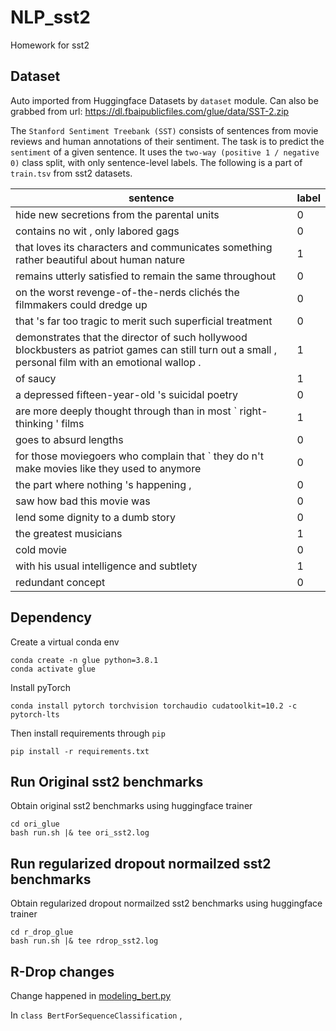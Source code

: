 # NLP_sst2
Homework for sst2

## Dataset
Auto imported from Huggingface Datasets by `dataset` module.
Can also be grabbed from url: https://dl.fbaipublicfiles.com/glue/data/SST-2.zip

The `Stanford Sentiment Treebank (SST)` consists of sentences from movie reviews and human annotations of their sentiment. The task is to predict the `sentiment` of a given sentence. It uses the `two-way (positive 1 / negative 0)` class split, with only sentence-level labels. The following is a part of `train.tsv` from sst2 datasets.


| sentence                                                                                                                                              | label |
| ----------------------------------------------------------------------------------------------------------------------------------------------------- | ----- |
| hide new secretions from the parental units                                                                                                           | 0     |
| contains no wit , only labored gags                                                                                                                   | 0     |
| that loves its characters and communicates something rather beautiful about human nature                                                              | 1     |
| remains utterly satisfied to remain the same throughout                                                                                               | 0     |
| on the worst revenge-of-the-nerds clichés the filmmakers could dredge up                                                                             | 0     |
| that 's far too tragic to merit such superficial treatment                                                                                            | 0     |
| demonstrates that the director of such hollywood blockbusters as patriot games can still turn out a small , personal film with an emotional wallop .  | 1     |
| of saucy                                                                                                                                              | 1     |
| a depressed fifteen-year-old 's suicidal poetry                                                                                                       | 0     |
| are more deeply thought through than in most ` right-thinking ' films                                                                                 | 1     |
| goes to absurd lengths                                                                                                                                | 0     |
| for those moviegoers who complain that ` they do n't make movies like they used to anymore                                                            | 0     |
| the part where nothing 's happening ,                                                                                                                 | 0     |
| saw how bad this movie was                                                                                                                            | 0     |
| lend some dignity to a dumb story                                                                                                                     | 0     |
| the greatest musicians                                                                                                                                | 1     |
| cold movie                                                                                                                                            | 0     |
| with his usual intelligence and subtlety                                                                                                              | 1     |
| redundant concept                                                                                                                                     | 0     |


## Dependency
Create a virtual conda env
```
conda create -n glue python=3.8.1
conda activate glue
```

Install pyTorch
```
conda install pytorch torchvision torchaudio cudatoolkit=10.2 -c pytorch-lts
```

Then install requirements through `pip`
```
pip install -r requirements.txt
```

## Run Original sst2 benchmarks
Obtain original sst2 benchmarks using huggingface trainer
```
cd ori_glue
bash run.sh |& tee ori_sst2.log
```

## Run regularized dropout normailzed sst2 benchmarks
Obtain regularized dropout normailzed sst2 benchmarks using huggingface trainer
```
cd r_drop_glue
bash run.sh |& tee rdrop_sst2.log
```

## R-Drop changes
Change happened in [modeling_bert.py](r_drop_glue/transformers_rdrop/models/bert/modeling_bert.py)

In  `class BertForSequenceClassification` ,
